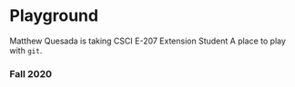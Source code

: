 # Playground
Matthew Quesada is taking CSCI E-207
Extension Student
A place to play with `git`.

### Fall 2020
